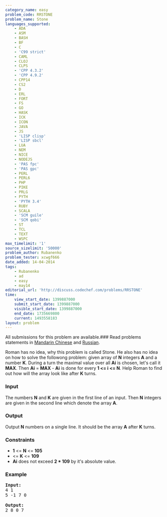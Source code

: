 ```yaml
---
category_name: easy
problem_code: RRSTONE
problem_name: Stone
languages_supported:
    - ADA
    - ASM
    - BASH
    - BF
    - C
    - 'C99 strict'
    - CAML
    - CLOJ
    - CLPS
    - 'CPP 4.3.2'
    - 'CPP 4.9.2'
    - CPP14
    - CS2
    - D
    - ERL
    - FORT
    - FS
    - GO
    - HASK
    - ICK
    - ICON
    - JAVA
    - JS
    - 'LISP clisp'
    - 'LISP sbcl'
    - LUA
    - NEM
    - NICE
    - NODEJS
    - 'PAS fpc'
    - 'PAS gpc'
    - PERL
    - PERL6
    - PHP
    - PIKE
    - PRLG
    - PYTH
    - 'PYTH 3.4'
    - RUBY
    - SCALA
    - 'SCM guile'
    - 'SCM qobi'
    - ST
    - TCL
    - TEXT
    - WSPC
max_timelimit: '1'
source_sizelimit: '50000'
problem_author: Rubanenko
problem_tester: xcwgf666
date_added: 14-04-2014
tags:
    - Rubanenko
    - ad
    - easy
    - may14
editorial_url: 'http://discuss.codechef.com/problems/RRSTONE'
time:
    view_start_date: 1399887000
    submit_start_date: 1399887000
    visible_start_date: 1399887000
    end_date: 1735669800
    current: 1493558183
layout: problem
---
```

All submissions for this problem are available.###  Read problems statements in [Mandarin Chinese](http://www.codechef.com/download/translated/MAY14/mandarin/RRSTONE.pdf) and [Russian](http://www.codechef.com/download/translated/MAY14/russian/RRSTONE.pdf).

Roman has no idea, why this problem is called Stone. He also has no idea on how to solve the followong problem: given array of **N** integers **A** and a number **K**. During a turn the maximal value over all **Ai** is chosen, let's call it **MAX**. Then **Ai** =
**MAX** - **Ai** is done for every **1 <= i <= N**. Help Roman to find out how will the array look like after **K** turns.

### Input

The numbers **N** and **K** are given in the first line of an input. Then **N** integers are given in the second line which denote the array **A**.

### Output

Output **N** numbers on a single line. It should be the array **A** after **K** turns.

### Constraints

- **1** <= **N** <= **105**
- <= **K** <= **109**
- **Ai** does not exceed **2 \* 109** by it's absolute value.

### Example

<pre><b>Input:</b>
4 1
5 -1 7 0

<b>Output:</b>
2 8 0 7

</pre>